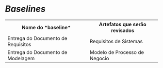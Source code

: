 # *Baselines*

<table>
<tr><th>Nome do *baseline*</th><th>Artefatos que serão revisados</th></tr>
<tr><td> Entrega do Documento de Requisitos</td><td>Requisitos de Sistemas</td></tr>
<tr><td>Entrega do Documento de Modelagem</td><td>Modelo de Processo de Negocio</td></tr>
</table>

